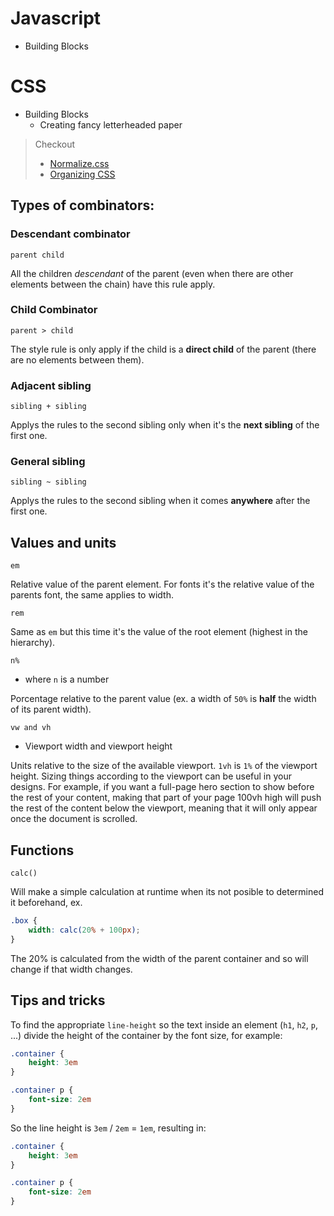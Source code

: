 # Javascript
- Building Blocks

# CSS
- Building Blocks
    - Creating fancy letterheaded paper

> Checkout 
> - [Normalize.css](https://necolas.github.io/normalize.css/)
> - [Organizing CSS](https://developer.mozilla.org/en-US/docs/Learn/CSS/Building_blocks/Organizing)


## Types of combinators:

### Descendant combinator 

    parent child

All the children _descendant_ of the parent (even when there are other elements between the chain) have this rule apply.

### Child Combinator

    parent > child

The style rule is only apply if the child is a **direct child** of the parent (there are no elements between them).


### Adjacent sibling

    sibling + sibling

Applys the rules to the second sibling only when it's the **next sibling** of the first one.

### General sibling

    sibling ~ sibling

Applys the rules to the second sibling when it comes **anywhere** after the first one.

## Values and units

    em

Relative value of the parent element. For fonts it's the relative value of the parents font, the same applies to width.

    rem

Same as `em` but this time it's the value of the root element (highest in the hierarchy).

    n%

- where `n` is a number

Porcentage relative to the parent value (ex. a width of `50%` is **half** the width of its parent width).


    vw and vh
- Viewport width and viewport height

Units relative to the size of the available viewport. `1vh` is `1%` of the viewport height. Sizing things according to the viewport can be useful in your designs. For example, if you want a full-page hero section to show before the rest of your content, making that part of your page 100vh high will push the rest of the content below the viewport, meaning that it will only appear once the document is scrolled.

## Functions

    calc()

Will make a simple calculation at runtime when its not posible to determined it beforehand, ex.

```css
.box {
    width: calc(20% + 100px);
}
```

The 20% is calculated from the width of the parent container and so will change if that width changes.

## Tips and tricks
To find the appropriate `line-height` so the text inside an element (`h1`, `h2`, `p`, ...)
divide the height of the container by the font size, for example:
```css
.container {
    height: 3em
}

.container p {
    font-size: 2em
}
```  
So the line height is `3em` / `2em` = `1em`, resulting in:
```css
.container {
    height: 3em
}

.container p {
    font-size: 2em
}
```  